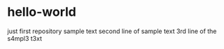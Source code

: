 # hello-world
just first repository
sample text
second line of sample text
3rd line of the s4mpl3 t3xt
